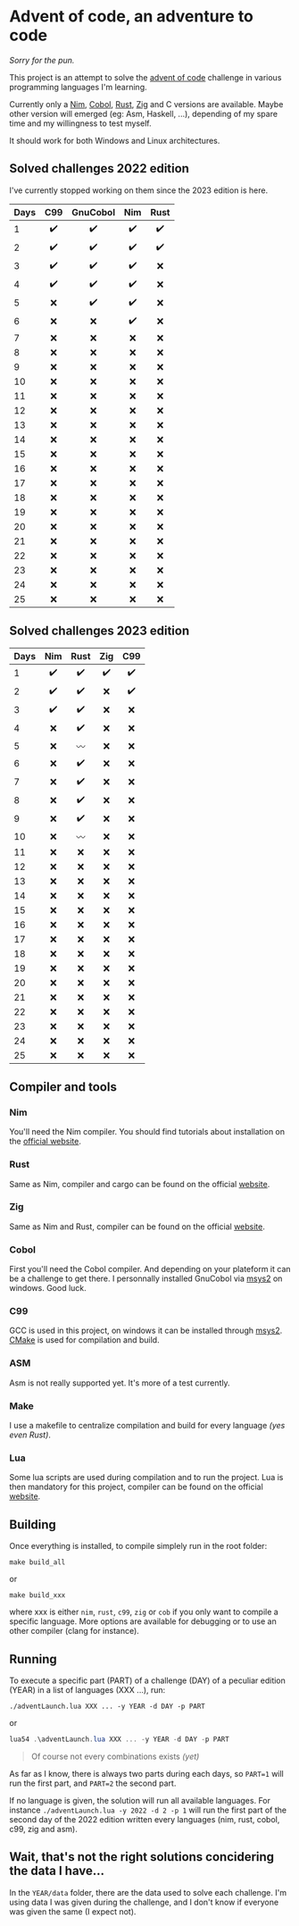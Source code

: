 # Advent of code, an adventure to code

*Sorry for the pun.*

This project is an attempt to solve the [advent of code](https://adventofcode.com/) challenge in various programming languages I'm learning.

Currently only a [Nim](https://nim-lang.org/), [Cobol](https://gnucobol.sourceforge.io/), [Rust](https://www.rust-lang.org/), [Zig](https://ziglang.org/) and C versions are available. Maybe other version will emerged (eg: Asm, Haskell, ...), depending of my spare time and my willingness to test myself.

It should work for both Windows and Linux architectures.

## Solved challenges 2022 edition

I've currently stopped working on them since the 2023 edition is here.

|Days | C99 | GnuCobol | Nim | Rust |
|-----|:-:|:-----:|:---:|:----:|
| 1 |:heavy_check_mark:|:heavy_check_mark:|:heavy_check_mark:|:heavy_check_mark:
| 2 |:heavy_check_mark:|:heavy_check_mark:|:heavy_check_mark:|:heavy_check_mark:
| 3 |:heavy_check_mark:|:heavy_check_mark:|:heavy_check_mark:|:x:
| 4 |:heavy_check_mark:|:heavy_check_mark:|:heavy_check_mark:|:x:
| 5 |:x:|:heavy_check_mark:|:heavy_check_mark:|:x:
| 6 |:x:|:x:|:heavy_check_mark:|:x:
| 7 |:x:|:x:|:x:|:x:
| 8 |:x:|:x:|:x:|:x:
| 9 |:x:|:x:|:x:|:x:
|10 |:x:|:x:|:x:|:x:
|11 |:x:|:x:|:x:|:x:
|12 |:x:|:x:|:x:|:x:
|13 |:x:|:x:|:x:|:x:
|14 |:x:|:x:|:x:|:x:
|15 |:x:|:x:|:x:|:x:
|16 |:x:|:x:|:x:|:x:
|17 |:x:|:x:|:x:|:x:
|18 |:x:|:x:|:x:|:x:
|19 |:x:|:x:|:x:|:x:
|20 |:x:|:x:|:x:|:x:
|21 |:x:|:x:|:x:|:x:
|22 |:x:|:x:|:x:|:x:
|23 |:x:|:x:|:x:|:x:
|24 |:x:|:x:|:x:|:x:
|25 |:x:|:x:|:x:|:x:

## Solved challenges 2023 edition

|Days | Nim | Rust | Zig | C99 |
|-----|:-:|:-:|:-:|:-:|
| 1 |:heavy_check_mark:|:heavy_check_mark:|:heavy_check_mark:|:heavy_check_mark:
| 2 |:heavy_check_mark:|:heavy_check_mark:|:x:|:heavy_check_mark:
| 3 |:heavy_check_mark:|:heavy_check_mark:|:x:|:x:
| 4 |:x:|:heavy_check_mark:|:x:|:x:
| 5 |:x:|:wavy_dash:|:x:|:x:
| 6 |:x:|:heavy_check_mark:|:x:|:x:
| 7 |:x:|:heavy_check_mark:|:x:|:x:
| 8 |:x:|:heavy_check_mark:|:x:|:x:
| 9 |:x:|:heavy_check_mark:|:x:|:x:
|10 |:x:|:wavy_dash:|:x:|:x:
|11 |:x:|:x:|:x:|:x:
|12 |:x:|:x:|:x:|:x:
|13 |:x:|:x:|:x:|:x:
|14 |:x:|:x:|:x:|:x:
|15 |:x:|:x:|:x:|:x:
|16 |:x:|:x:|:x:|:x:
|17 |:x:|:x:|:x:|:x:
|18 |:x:|:x:|:x:|:x:
|19 |:x:|:x:|:x:|:x:
|20 |:x:|:x:|:x:|:x:
|21 |:x:|:x:|:x:|:x:
|22 |:x:|:x:|:x:|:x:
|23 |:x:|:x:|:x:|:x:
|24 |:x:|:x:|:x:|:x:
|25 |:x:|:x:|:x:|:x:

## Compiler and tools

### Nim

You'll need the Nim compiler. You should find tutorials about installation on the [official website](https://nim-lang.org/).

### Rust

Same as Nim, compiler and cargo can be found on the official [website](https://www.rust-lang.org/).

### Zig

Same as Nim and Rust, compiler can be found on the official [website](https://ziglang.org/).

### Cobol

First you'll need the Cobol compiler. And depending on your plateform it can be a challenge to get there. I personnally installed GnuCobol via [msys2](https://packages.msys2.org/package/mingw-w64-x86_64-gnucobol?repo=mingw64) on windows. Good luck.

### C99

GCC is used in this project, on windows it can be installed through [msys2](https://packages.msys2.org/base/mingw-w64-gcc). [CMake](https://cmake.org/) is used for compilation and build.

### ASM

Asm is not really supported yet. It's more of a test currently.

### Make

I use a makefile to centralize compilation and build for every language *(yes even Rust)*.

### Lua

Some lua scripts are used during compilation and to run the project. Lua is then mandatory for this project, compiler can be found on the official [website](https://www.lua.org/).

## Building

Once everything is installed, to compile simplely run in the root folder: 
```
make build_all
```

or 
```
make build_xxx
```
where xxx is either `nim`, `rust`, `c99`, `zig` or `cob` if you only want to compile a specific language. More options are available for debugging or to use an other compiler (clang for instance).

## Running

To execute a specific part (PART) of a challenge (DAY) of a peculiar edition (YEAR) in a list of languages (XXX ...), run:
```shell
./adventLaunch.lua XXX ... -y YEAR -d DAY -p PART
```
or
```powershell
lua54 .\adventLaunch.lua XXX ... -y YEAR -d DAY -p PART
```

> Of course not every combinations exists *(yet)*

As far as I know, there is always two parts during each days, so `PART=1` will run the first part, and `PART=2` the second part.


If no language is given, the solution will run all available languages.
For instance `./adventLaunch.lua -y 2022 -d 2 -p 1` will run the first part of the second day of the 2022 edition written every languages (nim, rust, cobol, c99, zig and asm).

## Wait, that's not the right solutions concidering the data I have...

In the `YEAR/data` folder, there are the data used to solve each challenge. I'm using data I was given during the challenge, and I don't know if everyone was given the same (I expect not).